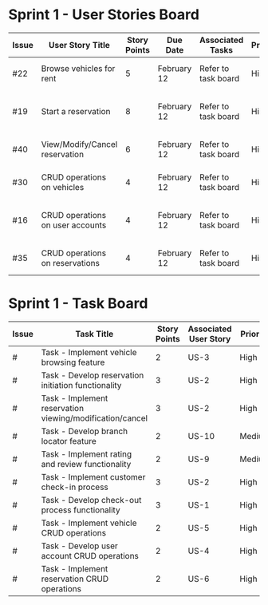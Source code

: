 # Sprint 1 - User Stories Board

| Issue | User Story Title                                        | Story Points | Due Date     | Associated Tasks                    | Priority | Risk                                         | Responsible/Owner |
|-------|----------------------------------------------------------|--------------|-------------|-------------------------------------|----------|----------------------------------------------|-------------------|
| #22   | Browse vehicles for rent                                 | 5            | February 12 | Refer to task board                                 | High     | Medium: Database interaction                 | Matteo            |
| #19   | Start a reservation                                      | 8            | February 12 | Refer to task board                               | High     | High: Complex reservation logic              | Mohamed           |
| #40   | View/Modify/Cancel reservation                           | 6            | February 12 | Refer to task board                             | High     | High: Database interaction                   | Zeiad             |
| #30   | CRUD operations on vehicles                              | 4            | February 12 | Refer to task board                             | High     | Medium: Database management                  | Abdelrahman       |
| #16   | CRUD operations on user accounts                         | 4            | February 12 | Refer to task board                             | High     | Medium: User authentication and management   | Abdelrahman        |
| #35   | CRUD operations on reservations                          | 4            | February 12 | Refer to task board                             | High     | Medium: Reservation management               | Miskat            |

# Sprint 1 - Task Board

| Issue | Task Title                                                   | Story Points | Associated User Story | Priority |
|-------|--------------------------------------------------------------|--------------|------------------------|----------|
| #     | Task - Implement vehicle browsing feature                    | 2            | US-3               | High     |
| #     | Task - Develop reservation initiation functionality          | 3            | US-2                      | High     |
| #     | Task - Implement reservation viewing/modification/cancel     | 3            | US-2                     | High     |
| #     | Task - Develop branch locator feature                        | 2            | US-10                    | Medium   |
| #     | Task - Implement rating and review functionality             | 2            | US-9                   | Medium   |
| #     | Task - Implement customer check-in process                   | 3            | US-2                  | High     |
| #     | Task - Develop check-out process functionality               | 3            | US-1                   | High     |
| #     | Task - Implement vehicle CRUD operations                     | 2            | US-5                    | High     |
| #     | Task - Develop user account CRUD operations                  | 2            | US-4                  | High     |
| #     | Task - Implement reservation CRUD operations                 | 2            | US-6                    | High     |
